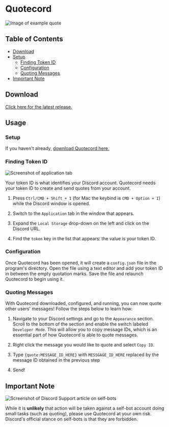 # Quotecord

![Image of example quote](https://i.imgur.com/wEcJfO1.png)

## Table of Contents

* [Download](#download)
* [Setup](#setup)
  * [Finding Token ID](#finding-token-id)
  * [Configuration](#configuration)
  * [Quoting Messages](#quoting-messages)
* [Important Note](#important-note)

## Download

[Click here for the latest release.](https://github.com/SpoonBytes/quotecord/releases)

## Usage

### Setup

If you haven't already, [download Quotecord here.](https://github.com/SpoonBytes/quotecord/releases)

### Finding Token ID

![Screenshot of application tab](https://i.imgur.com/QBNTrhX.png)

Your token ID is what identifies your Discord account. Quotecord needs your token ID to create and send quotes from your account.

1.  Press `Ctrl/CMD + Shift + I` (for Mac the keybind is `CMD + Option + I`) while the Discord window is opened.

2.  Switch to the `Application` tab in the window that appears.

3.  Expand the `Local Storage` drop-down on the left and click on the Discord URL.

4.  Find the `token` key in the list that appears: the value is your token ID.

### Configuration

Once Quotecord has been opened, it will create a `config.json` file in the program's directory. Open the file using a text editor and add your token ID in between the empty quotation marks. Save the file and relaunch Quotecord to begin using it.

### Quoting Messages

With Quotecord downloaded, configured, and running, you can now quote other users' messages! Follow the steps below to learn how:

1.  Navigate to your Discord settings and go to the `Appearance` section. Scroll to the bottom of the section and enable the switch labeled `Developer Mode`. This will allow you to copy message IDs, which is an essential part of how Quotecord is able to quote messages.

2.  Right click the message you would like to quote and select `Copy ID`.

3.  Type `{quote:MESSAGE_ID_HERE}` with `MESSGAGE_ID_HERE` replaced by the message ID obtained in the previous step

4.  Send!

## Important Note

![Screenshot of Discord Support article on self-bots](https://i.imgur.com/cGHUpEy.png)

While it is **unlikely** that action will be taken against a self-bot account doing small tasks (such as quoting), please use Quotecord at your own risk. Discord's official stance on self-bots is that they are forbidden.
